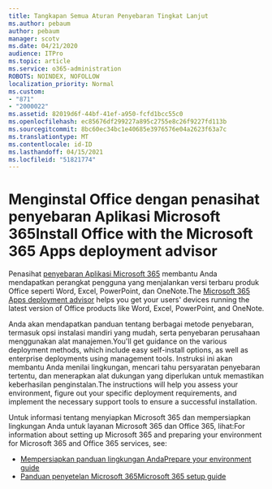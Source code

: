 ```yaml
---
title: Tangkapan Semua Aturan Penyebaran Tingkat Lanjut
ms.author: pebaum
author: pebaum
manager: scotv
ms.date: 04/21/2020
audience: ITPro
ms.topic: article
ms.service: o365-administration
ROBOTS: NOINDEX, NOFOLLOW
localization_priority: Normal
ms.custom:
- "871"
- "2000022"
ms.assetid: 82019d6f-44bf-41ef-a950-fcfd1bcc55c0
ms.openlocfilehash: ec85676df299227a895c2755e8c26f9227fd113b
ms.sourcegitcommit: 8bc60ec34bc1e40685e3976576e04a2623f63a7c
ms.translationtype: MT
ms.contentlocale: id-ID
ms.lasthandoff: 04/15/2021
ms.locfileid: "51821774"
---
```

# <a name="install-office-with-the-microsoft-365-apps-deployment-advisor"></a><span data-ttu-id="14872-102">Menginstal Office dengan penasihat penyebaran Aplikasi Microsoft 365</span><span class="sxs-lookup"><span data-stu-id="14872-102">Install Office with the Microsoft 365 Apps deployment advisor</span></span>

<span data-ttu-id="14872-103">Penasihat [penyebaran Aplikasi Microsoft 365](https://go.microsoft.com/fwlink/?linkid=2145748) membantu Anda mendapatkan perangkat pengguna yang menjalankan versi terbaru produk Office seperti Word, Excel, PowerPoint, dan OneNote.</span><span class="sxs-lookup"><span data-stu-id="14872-103">The [Microsoft 365 Apps deployment advisor](https://go.microsoft.com/fwlink/?linkid=2145748) helps you get your users' devices running the latest version of Office products like Word, Excel, PowerPoint, and OneNote.</span></span>
  
<span data-ttu-id="14872-104">Anda akan mendapatkan panduan tentang berbagai metode penyebaran, termasuk opsi instalasi mandiri yang mudah, serta penyebaran perusahaan menggunakan alat manajemen.</span><span class="sxs-lookup"><span data-stu-id="14872-104">You'll get guidance on the various deployment methods, which include easy self-install options, as well as enterprise deployments using management tools.</span></span> <span data-ttu-id="14872-105">Instruksi ini akan membantu Anda menilai lingkungan, mencari tahu persyaratan penyebaran tertentu, dan menerapkan alat dukungan yang diperlukan untuk memastikan keberhasilan penginstalan.</span><span class="sxs-lookup"><span data-stu-id="14872-105">The instructions will help you assess your environment, figure out your specific deployment requirements, and implement the necessary support tools to ensure a successful installation.</span></span>
  
<span data-ttu-id="14872-106">Untuk informasi tentang menyiapkan Microsoft 365 dan mempersiapkan lingkungan Anda untuk layanan Microsoft 365 dan Office 365, lihat:</span><span class="sxs-lookup"><span data-stu-id="14872-106">For information about setting up Microsoft 365 and preparing your environment for Microsoft 365 and Office 365 services, see:</span></span>

- [<span data-ttu-id="14872-107">Mempersiapkan panduan lingkungan Anda</span><span class="sxs-lookup"><span data-stu-id="14872-107">Prepare your environment guide</span></span>](https://go.microsoft.com/fwlink/?linkid=2005213)
- [<span data-ttu-id="14872-108">Panduan penyetelan Microsoft 365</span><span class="sxs-lookup"><span data-stu-id="14872-108">Microsoft 365 setup guide</span></span>](https://go.microsoft.com/fwlink/?linkid=2072646)
